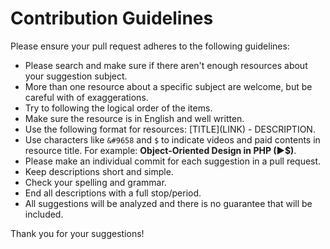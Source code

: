 # Contribution Guidelines
Please ensure your pull request adheres to the following guidelines:

* Please search and make sure if there aren't enough resources about your suggestion subject.
* More than one resource about a specific subject are welcome, but be careful with of exaggerations.
* Try to following the logical order of the items.
* Make sure the resource is in English and well written.
* Use the following format for resources: \[TITLE\]\(LINK\) - DESCRIPTION.
* Use characters like `&#9658` and `$` to indicate videos and paid contents in resource title. For example: **Object-Oriented Design in PHP (&#9658;$)**.
* Please make an individual commit for each suggestion in a pull request.
* Keep descriptions short and simple.
* Check your spelling and grammar.
* End all descriptions with a full stop/period.
* All suggestions will be analyzed and there is no guarantee that will be included.

Thank you for your suggestions!
